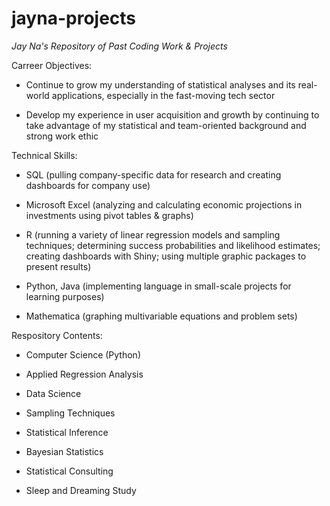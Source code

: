 # jayna-projects
*Jay Na's Repository of Past Coding Work & Projects*

Carreer Objectives:

- Continue to grow my understanding of statistical analyses and its real-world applications, especially in the fast-moving tech sector

- Develop my experience in user acquisition and growth by continuing to take advantage of my statistical and team-oriented background and strong work ethic


Technical Skills: 

- SQL (pulling company-specific data for research and creating dashboards for company use)

- Microsoft Excel (analyzing and calculating economic projections in investments using pivot tables & graphs)

- R (running a variety of linear regression models and sampling techniques; determining success probabilities and likelihood estimates; creating dashboards with Shiny; using multiple graphic packages to present results)

- Python, Java (implementing language in small-scale projects for learning purposes)

- Mathematica (graphing multivariable equations and problem sets)

Respository Contents:

- Computer Science (Python)

- Applied Regression Analysis

- Data Science

- Sampling Techniques

- Statistical Inference

- Bayesian Statistics

- Statistical Consulting

- Sleep and Dreaming Study


